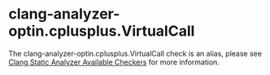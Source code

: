 clang-analyzer-optin.cplusplus.VirtualCall
==========================================

The clang-analyzer-optin.cplusplus.VirtualCall check is an alias, please
see [Clang Static Analyzer Available
Checkers](https://clang.llvm.org/docs/analyzer/checkers.html#optin-cplusplus-virtualcall)
for more information.
